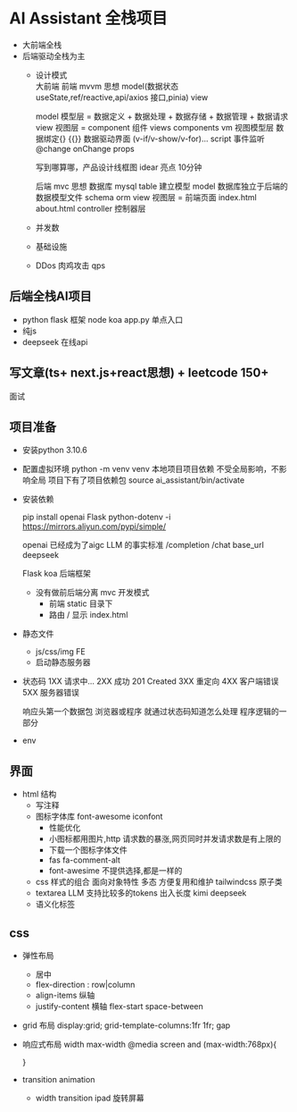 # AI Assistant 全栈项目
- 大前端全栈
- 后端驱动全栈为主
  - 设计模式  
    大前端 前端 mvvm 思想 model(数据状态 useState,ref/reactive,api/axios 接口,pinia) view

    model 模型层 = 数据定义 + 数据处理 + 数据存储 + 数据管理 + 数据请求
    view 视图层 = component 组件 views  components 
    vm 视图模型层 数据绑定{} {{}} 数据驱动界面 (v-if/v-show/v-for)... script 事件监听 @change onChange props 



    写到哪算哪，产品设计线框图 idear 亮点 10分钟 

    后端 mvc 思想 数据库 mysql table 建立模型
    model 数据库独立于后端的 数据模型文件 schema orm 
    view 视图层 = 前端页面 index.html about.html
    controller 控制器层 

  - 并发数
  - 基础设施
  - DDos 肉鸡攻击 qps 

## 后端全栈AI项目
- python flask 框架 node koa 
  app.py 单点入口
- 纯js 
- deepseek 在线api 


## 写文章(ts+ next.js+react思想) + leetcode 150+ 
  面试

## 项目准备
- 安装python
  3.10.6

- 配置虚拟环境
  python -m venv venv
  本地项目项目依赖 不受全局影响，不影响全局
  项目下有了项目依赖包
  source ai_assistant/bin/activate
- 安装依赖

  pip install openai Flask python-dotenv -i https://mirrors.aliyun.com/pypi/simple/

  openai 已经成为了aigc LLM 的事实标准
  /completion /chat
  base_url deepseek 

  Flask koa 后端框架

  - 没有做前后端分离 mvc 开发模式
    - 前端 static 目录下
    - 路由 / 显示 index.html

- 静态文件
  - js/css/img FE
  - 启动静态服务器

- 状态码
  1XX 请求中...
  2XX 成功 201 Created
  3XX 重定向
  4XX 客户端错误
  5XX 服务器错误

  响应头第一个数据包 浏览器或程序 就通过状态码知道怎么处理
  程序逻辑的一部分

- env

## 界面

- html 结构
  - 写注释
  - 图标字体库 font-awesome iconfont
    - 性能优化
    - 小图标都用图片,http 请求数的暴涨,网页同时并发请求数是有上限的
    - 下载一个图标字体文件
    - fas fa-comment-alt  
    - font-awesime 不提供选择,都是一样的
  - css 样式的组合 面向对象特性 多态 方便复用和维护
    tailwindcss 原子类
  - textarea LLM 支持比较多的tokens 出入长度 kimi deepseek
  - 语义化标签
## css
  - 弹性布局
    - 居中
    - flex-direction : row|column
    - align-items 纵轴
    - justify-content 横轴 flex-start space-between
  - grid 布局
    display:grid;
    grid-template-columns:1fr 1fr;
    gap
  - 响应式布局
    width max-width
    @media screen and (max-width:768px){

    }
  - transition animation 
    - width transition ipad 旋转屏幕
    